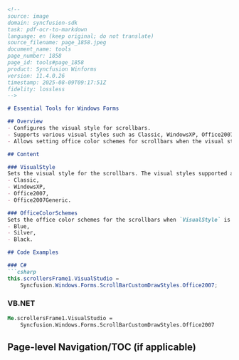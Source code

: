 ```markdown
<!--
source: image
domain: syncfusion-sdk
task: pdf-ocr-to-markdown
language: en (keep original; do not translate)
source_filename: page_1858.jpeg
document_name: tools
page_number: 1858
page_id: tools#page_1858
product: Syncfusion Winforms
version: 11.4.0.26
timestamp: 2025-08-09T09:17:51Z
fidelity: lossless
-->

# Essential Tools for Windows Forms

## Overview
- Configures the visual style for scrollbars.
- Supports various visual styles such as Classic, WindowsXP, Office2007, and Office2007Generic.
- Allows setting office color schemes for scrollbars when the visual style is Office2007 or Office2007Generic.

## Content

### VisualStyle
Sets the visual style for the scrollbars. The visual styles supported are:
- Classic,
- WindowsXP,
- Office2007,
- Office2007Generic.

### OfficeColorSchemes
Sets the office color schemes for the scrollbars when `VisualStyle` is set to Office2007 or Office2007Generic style. The color schemes are:
- Blue,
- Silver,
- Black.

## Code Examples

### C#
```csharp
this.scrollersFrame1.VisualStudio =
    Syncfusion.Windows.Forms.ScrollBarCustomDrawStyles.Office2007;
```

### VB.NET
```vb
Me.scrollersFrame1.VisualStudio =
    Syncfusion.Windows.Forms.ScrollBarCustomDrawStyles.Office2007
```

## Page-level Navigation/TOC (if applicable)

  <!-- tags: [tools, windows forms, VisualStyle, OfficeColorSchemes] keywords: [scrollbars, visual styles, office color schemes, Syncfusion, C#, VB.NET, Windows Forms] -->
```